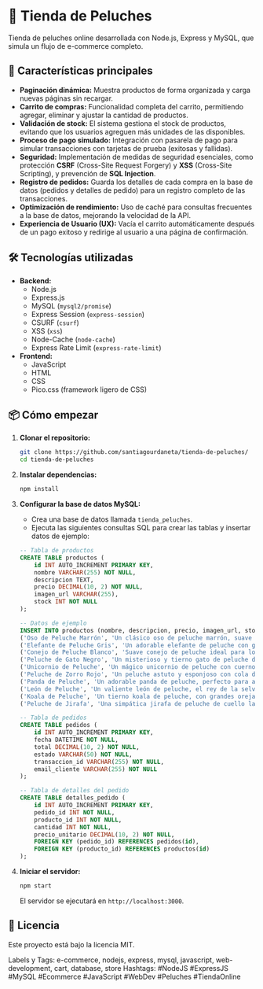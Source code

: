 # 🧸 Tienda de Peluches

Tienda de peluches online desarrollada con Node.js, Express y MySQL, que simula un flujo de e-commerce completo.

## 🚀 Características principales

- **Paginación dinámica:** Muestra productos de forma organizada y carga nuevas páginas sin recargar.
- **Carrito de compras:** Funcionalidad completa del carrito, permitiendo agregar, eliminar y ajustar la cantidad de productos.
- **Validación de stock:** El sistema gestiona el stock de productos, evitando que los usuarios agreguen más unidades de las disponibles.
- **Proceso de pago simulado:** Integración con pasarela de pago para simular transacciones con tarjetas de prueba (exitosas y fallidas).
- **Seguridad:** Implementación de medidas de seguridad esenciales, como protección **CSRF** (Cross-Site Request Forgery) y **XSS** (Cross-Site Scripting), y prevención de **SQL Injection**.
- **Registro de pedidos:** Guarda los detalles de cada compra en la base de datos (pedidos y detalles de pedido) para un registro completo de las transacciones.
- **Optimización de rendimiento:** Uso de caché para consultas frecuentes a la base de datos, mejorando la velocidad de la API.
- **Experiencia de Usuario (UX):** Vacía el carrito automáticamente después de un pago exitoso y redirige al usuario a una página de confirmación.

## 🛠️ Tecnologías utilizadas

- **Backend:**
    - Node.js
    - Express.js
    - MySQL (`mysql2/promise`)
    - Express Session (`express-session`)
    - CSURF (`csurf`)
    - XSS (`xss`)
    - Node-Cache (`node-cache`)
    - Express Rate Limit (`express-rate-limit`)
- **Frontend:**
    - JavaScript
    - HTML
    - CSS
    - Pico.css (framework ligero de CSS)

## 📦 Cómo empezar

1.  **Clonar el repositorio:**
    ```bash
    git clone https://github.com/santiagourdaneta/tienda-de-peluches/
    cd tienda-de-peluches
    ```

2.  **Instalar dependencias:**
    ```bash
    npm install
    ```

3.  **Configurar la base de datos MySQL:**
    - Crea una base de datos llamada `tienda_peluches`.
    - Ejecuta las siguientes consultas SQL para crear las tablas y insertar datos de ejemplo:
    ```sql
    -- Tabla de productos
    CREATE TABLE productos (
        id INT AUTO_INCREMENT PRIMARY KEY,
        nombre VARCHAR(255) NOT NULL,
        descripcion TEXT,
        precio DECIMAL(10, 2) NOT NULL,
        imagen_url VARCHAR(255),
        stock INT NOT NULL
    );

    -- Datos de ejemplo
    INSERT INTO productos (nombre, descripcion, precio, imagen_url, stock) VALUES
    ('Oso de Peluche Marrón', 'Un clásico oso de peluche marrón, suave y abrazable.', 25.50, '/images/oso-marron.jpg', 15),
    ('Elefante de Peluche Gris', 'Un adorable elefante de peluche con grandes orejas.', 30.00, '/images/elefante-gris.jpg', 10),
    ('Conejo de Peluche Blanco', 'Suave conejo de peluche ideal para los más pequeños.', 18.75, '/images/conejo-blanco.jpg', 20),
    ('Peluche de Gato Negro', 'Un misterioso y tierno gato de peluche de color negro.', 22.00, '/images/gato-negro.jpg', 8),
    ('Unicornio de Peluche', 'Un mágico unicornio de peluche con cuerno brillante.', 35.99, '/images/unicornio.jpg', 12),
    ('Peluche de Zorro Rojo', 'Un peluche astuto y esponjoso con cola de zorro.', 27.50, '/images/zorro-rojo.jpg', 7),
    ('Panda de Peluche', 'Un adorable panda de peluche, perfecto para abrazar.', 32.25, '/images/panda.jpg', 18),
    ('León de Peluche', 'Un valiente león de peluche, el rey de la selva.', 40.00, '/images/leon.jpg', 5),
    ('Koala de Peluche', 'Un tierno koala de peluche, con grandes orejas y nariz.', 28.99, '/images/koala.jpg', 14),
    ('Peluche de Jirafa', 'Una simpática jirafa de peluche de cuello largo.', 31.50, '/images/jirafa.jpg', 9);

    -- Tabla de pedidos
    CREATE TABLE pedidos (
        id INT AUTO_INCREMENT PRIMARY KEY,
        fecha DATETIME NOT NULL,
        total DECIMAL(10, 2) NOT NULL,
        estado VARCHAR(50) NOT NULL,
        transaccion_id VARCHAR(255) NOT NULL,
        email_cliente VARCHAR(255) NOT NULL
    );

    -- Tabla de detalles del pedido
    CREATE TABLE detalles_pedido (
        id INT AUTO_INCREMENT PRIMARY KEY,
        pedido_id INT NOT NULL,
        producto_id INT NOT NULL,
        cantidad INT NOT NULL,
        precio_unitario DECIMAL(10, 2) NOT NULL,
        FOREIGN KEY (pedido_id) REFERENCES pedidos(id),
        FOREIGN KEY (producto_id) REFERENCES productos(id)
    );
    ```

4.  **Iniciar el servidor:**
    ```bash
    npm start
    ```
    El servidor se ejecutará en `http://localhost:3000`.

## 📄 Licencia

Este proyecto está bajo la licencia MIT.

Labels y Tags: e-commerce, nodejs, express, mysql, javascript, web-development, cart, database, store
Hashtags: #NodeJS #ExpressJS #MySQL #Ecommerce #JavaScript #WebDev #Peluches #TiendaOnline

